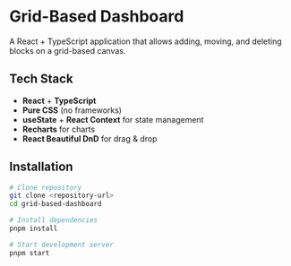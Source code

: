 # Grid-Based Dashboard

A React + TypeScript application that allows adding, moving, and deleting blocks on a grid-based canvas.

## Tech Stack

- **React** + **TypeScript**
- **Pure CSS** (no frameworks)
- **useState** + **React Context** for state management
- **Recharts** for charts
- **React Beautiful DnD** for drag & drop

## Installation

```bash
# Clone repository
git clone <repository-url>
cd grid-based-dashboard

# Install dependencies
pnpm install

# Start development server
pnpm start